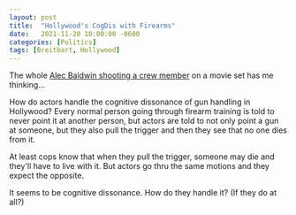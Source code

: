 ```yaml
---
layout: post
title:  "Hollywood's CogDis with Firearms"
date:   2021-11-20 10:00:00 -0600
categories: [Politics]
tags: [Breitbart, Hollywood]
---
```


The whole [Alec Baldwin shooting a crew member](https://www.breitbart.com/entertainment/2021/10/21/alec-baldwin-accidentally-shot-and-killed-female-cinematographer-injured-director-on-movie-set/) on a movie set has me thinking...

How do actors handle the cognitive dissonance of gun handling in Hollywood? Every normal person going through firearm training is told to never point it at another person, but actors are told to not only point a gun at someone, but they also pull the trigger and then they see that no one dies from it.

At least cops know that when they pull the trigger, someone may die and they'll have to live with it. But actors go thru the same motions and they expect the opposite.

It seems to be cognitive dissonance. How do they handle it? (If they do at all?)
